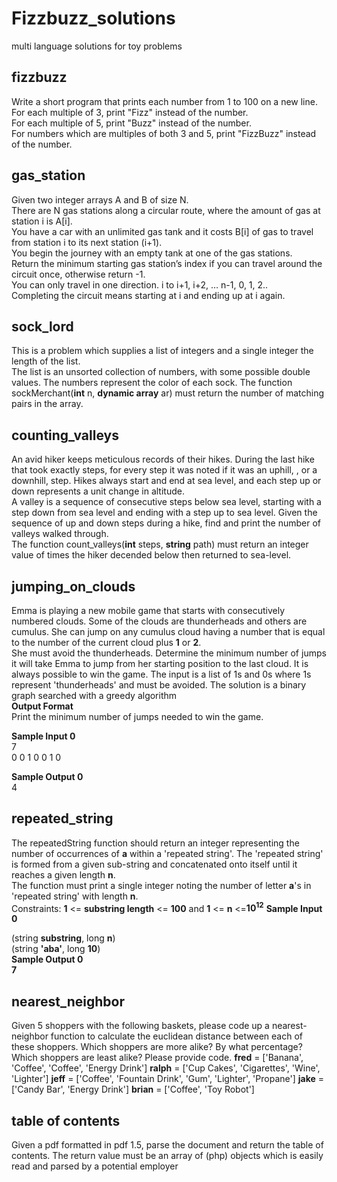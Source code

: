 # Fizzbuzz_solutions
multi language solutions for toy problems
## fizzbuzz
Write a short program that prints each number from 1 to 100 on a new line.  
For each multiple of 3, print "Fizz" instead of the number.  
For each multiple of 5, print "Buzz" instead of the number.  
For numbers which are multiples of both 3 and 5, print "FizzBuzz" instead of the number.  
## gas_station
Given two integer arrays A and B of size N.  
There are N gas stations along a circular route, where the amount of gas at station i is A[i].  
You have a car with an unlimited gas tank and it costs B[i] of gas to travel from station i
to its next station (i+1).  
You begin the journey with an empty tank at one of the gas stations.  
Return the minimum starting gas station’s index if you can travel around the circuit once, otherwise return -1.  
You can only travel in one direction. i to i+1, i+2, … n-1, 0, 1, 2..  
Completing the circuit means starting at i and ending up at i again.  <br>
## sock_lord
This is a problem which supplies a list of integers and a single integer the
length of the list.  
The list is an unsorted collection of numbers, with some possible double values. The numbers represent the color of each sock.
The function sockMerchant(<strong>int</strong> n, <strong>dynamic array</strong> ar)
must return the number of matching pairs in the array.  <br>
## counting_valleys
An avid hiker keeps meticulous records of their hikes. During the last hike that took exactly steps, for every step it was noted if it was an uphill, , or a downhill, step. Hikes always start and end at sea level, and each step up or down represents a unit change in altitude.  
A valley is a sequence of consecutive steps below sea level, starting with a step down from sea level and ending with a step up to sea level. Given the sequence of up and down steps during a hike, find and print the number of valleys walked through.  
  The function count_valleys(<strong>int</strong> steps, <strong>string</strong> path) must return an integer value of times the hiker decended below then returned to sea-level.
## jumping_on_clouds
Emma is playing a new mobile game that starts with consecutively numbered clouds. Some of the clouds are thunderheads and others are cumulus.  She can jump on any cumulus cloud having a number that is equal to the number of the current cloud plus <strong>1</strong> or <strong>2</strong>.  
She must avoid the thunderheads. Determine the minimum number of jumps it will take Emma to jump from her starting position to the last cloud. It is always possible to win the game.  The input is a list of 1s and 0s where 1s represent 'thunderheads' and must be avoided.  The solution is a binary graph searched with a greedy algorithm  
__Output Format__  
Print the minimum number of jumps needed to win the game.  

__Sample Input 0__  
7<br>
0 0 1 0 0 1 0  

__Sample Output 0__   
4
## repeated_string
The repeatedString function should return an integer representing the number of occurrences of __a__ within a 'repeated string'. The 'repeated string' is formed from a given sub-string and concatenated onto itself until it reaches a given length __n__.    
The function must print a single integer noting the number of letter __a__'s in 'repeated string' with length __n__.  
Constraints: __1__ <= __substring length__ <= __100__ and __1__ <= __n__ <=__10<sup>12</sup>__
__Sample Input 0__  

(string __substring__, long __n__)  
(string __'aba'__, long __10__)  
__Sample Output 0__   
__7__  <br>
## nearest_neighbor
Given 5 shoppers with the following baskets, please code up a nearest-neighbor function to calculate the euclidean distance between each of these shoppers. Which shoppers are more alike? By what percentage? Which shoppers are least alike? Please provide code.   __fred__ = ['Banana', 'Coffee', 'Coffee', 'Energy Drink']   __ralph__ = ['Cup Cakes', 'Cigarettes', 'Wine', 'Lighter']   __jeff__ = ['Coffee', 'Fountain Drink', 'Gum', 'Lighter', 'Propane']   __jake__ = ['Candy Bar', 'Energy Drink']   __brian__ = ['Coffee', 'Toy Robot']
## table of contents
Given a pdf formatted in pdf 1.5, parse the document and return the table of contents. The return value must be an array of (php) objects which is easily read and parsed by a potential employer
